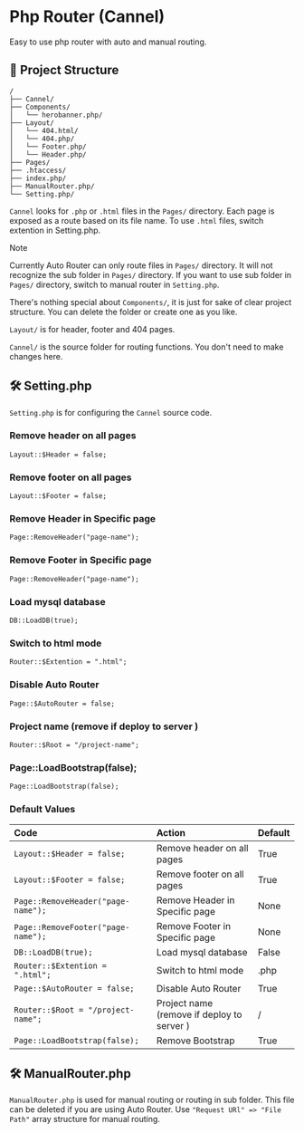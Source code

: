 # Php Router (Cannel)

Easy to use php router with auto and manual routing.

## 📁 Project Structure

```text
/
├── Cannel/
├── Components/
│   └── herobanner.php/
├── Layout/
│   └── 404.html/
│   └── 404.php/
│   └── Footer.php/
│   └── Header.php/
├── Pages/
├── .htaccess/
├── index.php/
├── ManualRouter.php/
└── Setting.php/
```

`Cannel` looks for `.php` or `.html` files in the `Pages/` directory. Each page is exposed as a route based on its file name. To use `.html` files, switch extention in Setting.php.

> [!NOTE]
> Currently Auto Router can only route files in `Pages/` directory. It will not recognize the sub folder in `Pages/` directory. If you want to use sub folder in `Pages/` directory, switch to manual router in `Setting.php`.

There's nothing special about `Components/`, it is just for sake of clear project structure. You can delete the folder or create one as you like.

`Layout/` is for header, footer and 404 pages.

`Cannel/` is the source folder for routing functions. You don't need to make changes here.

## 🛠️ Setting.php

`Setting.php` is for configuring the `Cannel` source code.

### Remove header on all pages

```text
Layout::$Header = false;
```

### Remove footer on all pages

```text
Layout::$Footer = false;
```

### Remove Header in Specific page

```text
Page::RemoveHeader("page-name");
```

### Remove Footer in Specific page

```text
Page::RemoveHeader("page-name");
```

### Load mysql database

```text
DB::LoadDB(true);
```

### Switch to html mode

```text
Router::$Extention = ".html";
```

### Disable Auto Router

```text
Page::$AutoRouter = false;
```

### Project name (remove if deploy to server )

```text
Router::$Root = "/project-name";
```

### Page::LoadBootstrap(false);

```text
Page::LoadBootstrap(false);
```

### Default Values

| Code                               | Action                                     | Default |
| :--------------------------------- | :----------------------------------------- | :------ |
| `Layout::$Header = false;`         | Remove header on all pages                 | True    |
| `Layout::$Footer = false;`         | Remove footer on all pages                 | True    |
| `Page::RemoveHeader("page-name");` | Remove Header in Specific page             | None    |
| `Page::RemoveFooter("page-name");` | Remove Footer in Specific page             | None    |
| `DB::LoadDB(true);`                | Load mysql database                        | False   |
| `Router::$Extention = ".html";`    | Switch to html mode                        | .php    |
| `Page::$AutoRouter = false;`       | Disable Auto Router                        | True    |
| `Router::$Root = "/project-name";` | Project name (remove if deploy to server ) | /       |
| `Page::LoadBootstrap(false);`      | Remove Bootstrap                           | True    |

## 🛠️ ManualRouter.php

`ManualRouter.php` is used for manual routing or routing in sub folder. This file can be deleted if you are using Auto Router.
Use `"Request URl" => "File Path"` array structure for manual routing.

